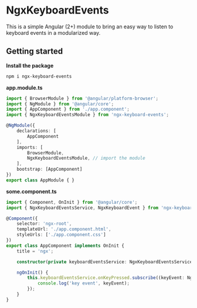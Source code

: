 # NgxKeyboardEvents

This is a simple Angular (2+) module to bring an easy way to listen to keyboard events in a modularized way.

## Getting started

**Install the package**
```bash
npm i ngx-keyboard-events
```

**app.module.ts**
```typescript
import { BrowserModule } from '@angular/platform-browser';
import { NgModule } from '@angular/core';
import { AppComponent } from './app.component';
import { NgxKeyboardEventsModule } from 'ngx-keyboard-events';

@NgModule({
    declarations: [
        AppComponent
    ],
    imports: [
        BrowserModule,
        NgxKeyboardEventsModule, // import the module
    ],
    bootstrap: [AppComponent]
})
export class AppModule { }
```

**some.component.ts**
```typescript
import { Component, OnInit } from '@angular/core';
import { NgxKeyboardEventsService, NgxKeyboardEvent } from 'ngx-keyboard-events';

@Component({
    selector: 'ngx-root',
    templateUrl: './app.component.html',
    styleUrls: ['./app.component.css']
})
export class AppComponent implements OnInit {
    title = 'ngx';

    constructor(private keyboardEventsService: NgxKeyboardEventsService) { }

    ngOnInit() {
        this.keyboardEventsService.onKeyPressed.subscribe((keyEvent: NgxKeyboardEvent) => {
            console.log('key event', keyEvent);
        });
    }
}
```